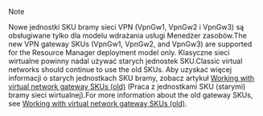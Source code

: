 > [!NOTE]
> <span data-ttu-id="0abd4-101">Nowe jednostki SKU bramy sieci VPN (VpnGw1, VpnGw2 i VpnGw3) są obsługiwane tylko dla modelu wdrażania usługi Menedżer zasobów.</span><span class="sxs-lookup"><span data-stu-id="0abd4-101">The new VPN gateway SKUs (VpnGw1, VpnGw2, and VpnGw3) are supported for the Resource Manager deployment model only.</span></span> <span data-ttu-id="0abd4-102">Klasyczne sieci wirtualne powinny nadal używać starych jednostek SKU.</span><span class="sxs-lookup"><span data-stu-id="0abd4-102">Classic virtual networks should continue to use the old SKUs.</span></span> <span data-ttu-id="0abd4-103">Aby uzyskać więcej informacji o starych jednostkach SKU bramy, zobacz artykuł [Working with virtual network gateway SKUs (old)](../articles/vpn-gateway/vpn-gateway-about-skus-legacy.md) (Praca z jednostkami SKU (starymi) bramy sieci wirtualnej).</span><span class="sxs-lookup"><span data-stu-id="0abd4-103">For more information about the old gateway SKUs, see [Working with virtual network gateway SKUs (old)](../articles/vpn-gateway/vpn-gateway-about-skus-legacy.md).</span></span>